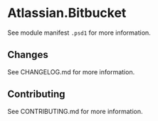 Atlassian.Bitbucket
==========
See module manifest `.psd1` for more information.

Changes
----------
See CHANGELOG.md for more information.

Contributing
----------
See CONTRIBUTING.md for more information.